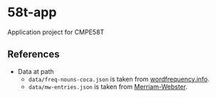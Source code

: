 # 58t-app
Application project for CMPE58T

## References

- Data at path
  - `data/freq-nouns-coca.json` is taken from [wordfrequency.info](https://www.wordfrequency.info/samples.asp).
  - `data/mw-entries.json` is taken from [Merriam-Webster](https://www.merriam-webster.com).
